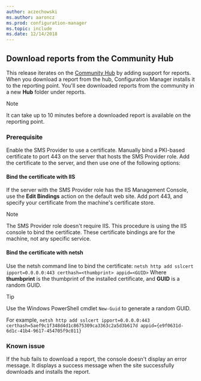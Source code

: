 ```yaml
---
author: aczechowski
ms.author: aaroncz
ms.prod: configuration-manager
ms.topic: include
ms.date: 12/14/2018
---
```


## <a name="bkmk_hub"></a> Download reports from the Community Hub
<!--3555936-->
This release iterates on the [Community Hub](/sccm/core/get-started/capabilities-in-technical-preview-1807#bkmk_hub) by adding support for reports. When you download a report from the hub, Configuration Manager installs it to the reporting point. You'll see downloaded reports from the community in a new **Hub** folder under reports. 

> [!Note]  
> It can take up to 10 minutes before a downloaded report is available on the reporting point.


### Prerequisite

Enable the SMS Provider to use a certificate. Manually bind a PKI-based certificate to port 443 on the server that hosts the SMS Provider role. Add the certificate to the server, and then use one of the following options:

#### Bind the certificate with IIS
If the server with the SMS Provider role has the IIS Management Console, use the **Edit Bindings** action on the default web site. Add port 443, and specify your certificate from the machine's certificate store.  

> [!Note]  
> The SMS Provider role doesn't require IIS. This procedure is using the IIS console to bind the certificate. These certificate bindings are for the machine, not any specific service.  

#### Bind the certificate with netsh
Use the netsh command line to bind the certificate:
`netsh http add sslcert ipport=0.0.0.0:443 certhash=<thumbprint> appid=<GUID>`
Where **thumbprint** is the thumbprint of the installed certificate, and **GUID** is a random GUID. 

> [!Tip]  
> Use the Windows PowerShell cmdlet `New-Guid` to generate a random GUID.  

For example,
`netsh http add sslcert ipport=0.0.0.0:443 certhash=5aef9c1f348d4d1c8675309ca3363c2a5d3b617d appid={e9f0631d-6d1c-41b4-9617-454705f9c011}`


### Known issue

If the hub fails to download a report, the console doesn't display an error message. It displays a success message when the site successfully downloads and installs the report. 

